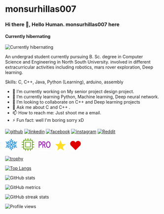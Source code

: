 # monsurhillas007

### Hi there 👋, Hello Human. monsurhillas007 here
#### Currently hibernating
![Currently hibernating](https://media.giphy.com/media/QVmwvXrFlCbzsd2F9O/giphy.gif)

An undergrad student currently pursuing B. Sc. degree in Computer Science and Engineering in North South University. involved in different extracurricular activities including robotics, mars rover exploration, Deep learning.

Skills: C, C++, Java,  Python (Learning), arduino, assembly

- 🔭 I’m currently working on My senior project design project. 
- 🌱 I’m currently learning Python, Machine learning, Deep neural network. 
- 👯 I’m looking to collaborate on C++ and Deep learning projects 
- 💬 Ask me about C and C++ . 
- 📫 How to reach me: Just shoot me a email. 
- ⚡ Fun fact: well I'm boring sorry xD  


[<img src='https://cdn.jsdelivr.net/npm/simple-icons@3.0.1/icons/github.svg' alt='github' height='40'>](https://github.com/monsurhillas007)  [<img src='https://cdn.jsdelivr.net/npm/simple-icons@3.0.1/icons/linkedin.svg' alt='linkedin' height='40'>](https://www.linkedin.com/in/monsur-hillas-8b1697183/)  [<img src='https://cdn.jsdelivr.net/npm/simple-icons@3.0.1/icons/facebook.svg' alt='facebook' height='40'>](https://www.facebook.com/bluevirus007)  [<img src='https://cdn.jsdelivr.net/npm/simple-icons@3.0.1/icons/instagram.svg' alt='instagram' height='40'>](https://www.instagram.com/__monsurhillas__/)  [<img src='https://cdn.jsdelivr.net/npm/simple-icons@3.0.1/icons/reddit.svg' alt='Reddit' height='40'>](https://www.reddit.com/user/monsur007)  

<a href='https://archiveprogram.github.com/'><img src='https://raw.githubusercontent.com/acervenky/animated-github-badges/master/assets/acbadge.gif' width='40' height='40'></a> <a href='https://docs.github.com/en/developers'><img src='https://raw.githubusercontent.com/acervenky/animated-github-badges/master/assets/devbadge.gif' width='40' height='40'></a> <a href='https://github.com/pricing'><img src='https://raw.githubusercontent.com/acervenky/animated-github-badges/master/assets/pro.gif' width='40' height='40'></a> <a href='https://stars.github.com/'><img src='https://raw.githubusercontent.com/acervenky/animated-github-badges/master/assets/starbadge.gif' width='35' height='35'></a> <a href='https://docs.github.com/en/github/supporting-the-open-source-community-with-github-sponsors'><img src='https://raw.githubusercontent.com/acervenky/animated-github-badges/master/assets/sponsorbadge.gif' width='35' height='35'></a> 

[![trophy](https://github-profile-trophy.vercel.app/?username=monsurhillas007)](https://github.com/ryo-ma/github-profile-trophy)

[![Top Langs](https://github-readme-stats.vercel.app/api/top-langs/?username=monsurhillas007)](https://github.com/anuraghazra/github-readme-stats)

![GitHub stats](https://github-readme-stats.vercel.app/api?username=monsurhillas007&show_icons=true)  

![GitHub metrics](https://metrics.lecoq.io/monsurhillas007)  

![GitHub streak stats](https://github-readme-streak-stats.herokuapp.com/?user=monsurhillas007)  

![Profile views](https://gpvc.arturio.dev/monsurhillas007)  
 
